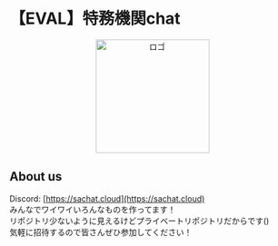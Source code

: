 # 【EVAL】特務機関chat

<div align="center">
  <img src="https://cdn.upload.systems/uploads/OurdHFNc.png" style="width: 200px;" alt="ロゴ">
</div>

## About us

Discord: [https://sachat.cloud](https://sachat.cloud)  
みんなでワイワイいろんなものを作ってます！  
リポジトリ少ないように見えるけどプライベートリポジトリだからです()  
気軽に招待するので皆さんぜひ参加してください！
